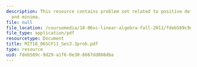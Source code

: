 ```yaml
---
description: This resource contains problem set related to positive definite matrices
  and minima.
file: null
file_location: /coursemedia/18-06sc-linear-algebra-fall-2011/fdeb589c9d29a1f60e306667dd886dba_MIT18_06SCF11_Ses3.3prob.pdf
file_type: application/pdf
resourcetype: Document
title: MIT18_06SCF11_Ses3.3prob.pdf
type: resource
uid: fdeb589c-9d29-a1f6-0e30-6667dd886dba
---
```

